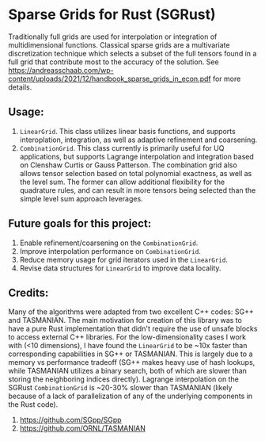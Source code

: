# Sparse Grids for Rust (SGRust)

Traditionally full grids are used for interpolation or integration of multidimensional functions. Classical sparse grids are a multivariate discretization technique which selects a subset of the full tensors found in a full grid that contribute most to the accuracy of the solution. See https://andreasschaab.com/wp-content/uploads/2021/12/handbook_sparse_grids_in_econ.pdf for more details.

## Usage:

1. `LinearGrid`. This class utilizes linear basis functions, and supports interoplation, integration, as well as adaptive refinement and coarsening. 
2. `CombinationGrid`.  This class currently is primarily useful for UQ applications, but supports Lagrange interpolation and integration based on Clenshaw Curtis or Gauss Patterson. The combination grid also allows tensor selection based on total polynomial exactness, as well as the level sum. The former can allow additional flexibility for the quadrature rules, and can result in more tensors being selected than the simple level sum approach leverages.

## Future goals for this project:

1. Enable refinement/coarsening on the `CombinationGrid`. 
2. Improve interpolation performance on `CombinationGrid`.
3. Reduce memory usage for grid iterators used in the `LinearGrid`.
4. Revise data structures for `LinearGrid` to improve data locality.

## Credits:

Many of the algorithms were adapted from two excellent C++ codes: SG++ and TASMANIAN. The main motivation for creation of this library was to have a pure Rust implementation that didn't require the use of unsafe blocks to access external C++ libraries. For the low-dimensionality cases I work with (<10 dimensions), I have found the `LinearGrid` to be ~10x faster than corresponding capabilities in SG++ or TASMANIAN. This is largely due to a memory vs performance tradeoff (SG++ makes heavy use of hash lookups, while TASMANIAN utilizes a binary search, both of which are slower than storing the neighboring indices directly). Lagrange interpolation on the SGRust `CombinationGrid` is ~20-30% slower than TASMANIAN (likely because of a lack of parallelization of any of the underlying components in the Rust code). 

1. https://github.com/SGpp/SGpp
2. https://github.com/ORNL/TASMANIAN


